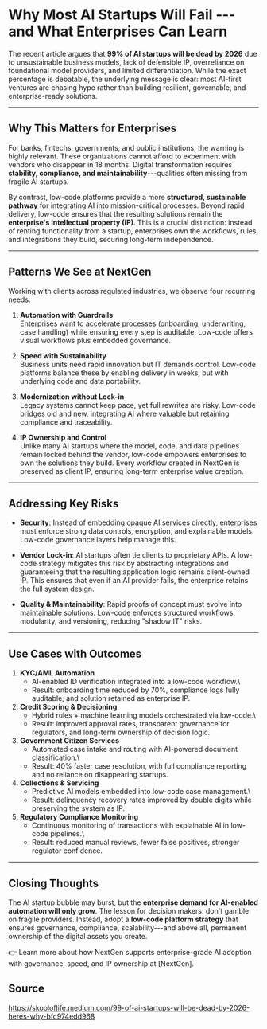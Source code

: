 # Why Most AI Startups Will Fail --- and What Enterprises Can Learn

The recent article argues that **99% of AI startups will be dead by
2026** due to unsustainable business models, lack of defensible IP,
overreliance on foundational model providers, and limited
differentiation. While the exact percentage is debatable, the underlying
message is clear: most AI-first ventures are chasing hype rather than
building resilient, governable, and enterprise-ready solutions.

------------------------------------------------------------------------

## Why This Matters for Enterprises

For banks, fintechs, governments, and public institutions, the warning
is highly relevant. These organizations cannot afford to experiment with
vendors who disappear in 18 months. Digital transformation requires
**stability, compliance, and maintainability**---qualities often missing
from fragile AI startups.

By contrast, low-code platforms provide a more **structured, sustainable
pathway** for integrating AI into mission-critical processes. Beyond
rapid delivery, low-code ensures that the resulting solutions remain the
**enterprise's intellectual property (IP)**. This is a crucial
distinction: instead of renting functionality from a startup,
enterprises own the workflows, rules, and integrations they build,
securing long-term independence.

------------------------------------------------------------------------

## Patterns We See at NextGen

Working with clients across regulated industries, we observe four
recurring needs:

1.  **Automation with Guardrails**\
    Enterprises want to accelerate processes (onboarding, underwriting,
    case handling) while ensuring every step is auditable. Low-code
    offers visual workflows plus embedded governance.

2.  **Speed with Sustainability**\
    Business units need rapid innovation but IT demands control.
    Low-code platforms balance these by enabling delivery in weeks, but
    with underlying code and data portability.

3.  **Modernization without Lock-in**\
    Legacy systems cannot keep pace, yet full rewrites are risky.
    Low-code bridges old and new, integrating AI where valuable but
    retaining compliance and traceability.

4.  **IP Ownership and Control**\
    Unlike many AI startups where the model, code, and data pipelines
    remain locked behind the vendor, low-code empowers enterprises to
    own the solutions they build. Every workflow created in NextGen is
    preserved as client IP, ensuring long-term enterprise value
    creation.

------------------------------------------------------------------------

## Addressing Key Risks

-   **Security**: Instead of embedding opaque AI services directly,
    enterprises must enforce strong data controls, encryption, and
    explainable models. Low-code governance layers help manage this.

-   **Vendor Lock-in**: AI startups often tie clients to proprietary
    APIs. A low-code strategy mitigates this risk by abstracting
    integrations and guaranteeing that the resulting application logic
    remains client-owned IP. This ensures that even if an AI provider
    fails, the enterprise retains the full system design.

-   **Quality & Maintainability**: Rapid proofs of concept must evolve
    into maintainable solutions. Low-code enforces structured workflows,
    modularity, and versioning, reducing "shadow IT" risks.

------------------------------------------------------------------------

## Use Cases with Outcomes

1.  **KYC/AML Automation**
    -   AI-enabled ID verification integrated into a low-code workflow.\
    -   Result: onboarding time reduced by 70%, compliance logs fully
        auditable, and solution retained as enterprise IP.
2.  **Credit Scoring & Decisioning**
    -   Hybrid rules + machine learning models orchestrated via
        low-code.\
    -   Result: improved approval rates, transparent governance for
        regulators, and long-term ownership of decision logic.
3.  **Government Citizen Services**
    -   Automated case intake and routing with AI-powered document
        classification.\
    -   Result: 40% faster case resolution, with full compliance
        reporting and no reliance on disappearing startups.
4.  **Collections & Servicing**
    -   Predictive AI models embedded into low-code case management.\
    -   Result: delinquency recovery rates improved by double digits
        while preserving the system as IP.
5.  **Regulatory Compliance Monitoring**
    -   Continuous monitoring of transactions with explainable AI in
        low-code pipelines.\
    -   Result: reduced manual reviews, fewer false positives, stronger
        regulator confidence.

------------------------------------------------------------------------

## Closing Thoughts

The AI startup bubble may burst, but the **enterprise demand for
AI-enabled automation will only grow**. The lesson for decision makers:
don't gamble on fragile providers. Instead, adopt a **low-code platform
strategy** that ensures governance, compliance, scalability---and above
all, permanent ownership of the digital assets you create.

👉 Learn more about how NextGen supports enterprise-grade AI adoption
with governance, speed, and IP ownership at \[NextGen\].


## Source
https://skooloflife.medium.com/99-of-ai-startups-will-be-dead-by-2026-heres-why-bfc974edd968